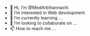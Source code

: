 - 👋 Hi, I’m @MedArbihannachi
- 👀 I’m interested in Web devolopment
- 🌱 I’m currently learning ...
- 💞️ I’m looking to collaborate on ...
- 📫 How to reach me ...

<!---
MedArbihannachi/MedArbihannachi is a ✨ special ✨ repository because its `README.md` (this file) appears on your GitHub profile.
You can click the Preview link to take a look at your changes.
--->
